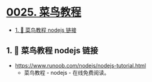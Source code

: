 # [0025. 菜鸟教程](https://github.com/Tdahuyou/nodejs/tree/main/0025.%20%E8%8F%9C%E9%B8%9F%E6%95%99%E7%A8%8B)

<!-- region:toc -->
- [1. 🔗 菜鸟教程 nodejs 链接](#1--菜鸟教程-nodejs-链接)
<!-- endregion:toc -->

## 1. 🔗 菜鸟教程 nodejs 链接

- https://www.runoob.com/nodejs/nodejs-tutorial.html
  - 菜鸟教程 - nodejs - 在线免费阅读。
